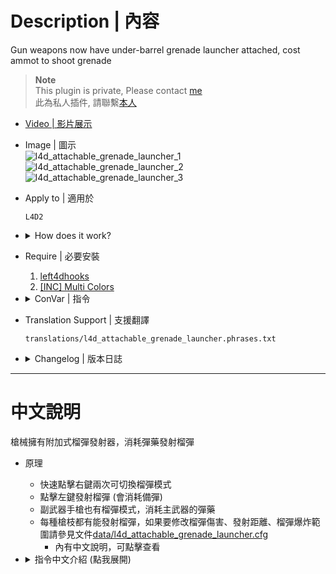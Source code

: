 # Description | 內容
Gun weapons now have under-barrel grenade launcher attached, cost ammot to shoot grenade

> __Note__ <br/>
This plugin is private, Please contact [me](/#私人插件列表-private-plugins-list)<br/>
此為私人插件, 請聯繫[本人](/#私人插件列表-private-plugins-list)

* [Video | 影片展示](https://youtu.be/FPZqDgLavgw)

* Image | 圖示
	<br/>![l4d_attachable_grenade_launcher_1](image/l4d_attachable_grenade_launcher_1.gif)
	<br/>![l4d_attachable_grenade_launcher_2](image/l4d_attachable_grenade_launcher_2.gif)
	<br/>![l4d_attachable_grenade_launcher_3](image/l4d_attachable_grenade_launcher_3.gif)

* Apply to | 適用於
	```
	L4D2
	```

* <details><summary>How does it work?</summary>

	* Press right mouse twice to switch grenade mode
	* Press left mouse to shoot grenade (Cost the amount of ammo)
	* Pistol, magnum can shoot grenade, need to cost primary weapon's ammo
	* Use data [data/l4d_attachable_grenade_launcher.cfg](data/l4d_attachable_grenade_launcher.cfg) to control each gun's grenade damage, explode radius and launch velocity
		* Manual in this file, click for more details...
</details>

* Require | 必要安裝
	1. [left4dhooks](https://forums.alliedmods.net/showthread.php?t=321696)
	2. [[INC] Multi Colors](https://github.com/fbef0102/L4D1_2-Plugins/releases/tag/Multi-Colors)

* <details><summary>ConVar | 指令</summary>

	* cfg/sourcemod/l4d_attachable_grenade_launcher.cfg
		```php
		// 0=Plugin off, 1=Plugin on.
		l4d_attachable_grenade_launcher_enable "1"
		```
</details>

* Translation Support | 支援翻譯
	```
	translations/l4d_attachable_grenade_launcher.phrases.txt
	```

* <details><summary>Changelog | 版本日誌</summary>

	* v1.0 (2025-10-16)
		* Initial Release
</details>

- - - -
# 中文說明
槍械擁有附加式榴彈發射器，消耗彈藥發射榴彈

* 原理
	* 快速點擊右鍵兩次可切換榴彈模式
	* 點擊左鍵發射榴彈 (會消耗備彈)
	* 副武器手槍也有榴彈模式，消耗主武器的彈藥
	* 每種槍枝都有能發射榴彈，如果要修改榴彈傷害、發射距離、榴彈爆炸範圍請參見文件[data/l4d_attachable_grenade_launcher.cfg](data/l4d_attachable_grenade_launcher.cfg)
		* 內有中文說明，可點擊查看

* <details><summary>指令中文介紹 (點我展開)</summary>

	* cfg/sourcemod/l4d_attachable_grenade_launcher.cfg
		```php
		// 0=關閉插件, 1=啟動插件
		l4d_attachable_grenade_launcher_enable "1"
		```
</details>